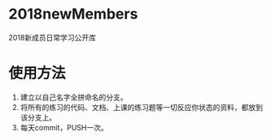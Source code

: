 # 2018newMembers
2018新成员日常学习公开库


# 使用方法
1. 建立以自己名字全拼命名的分支。
2. 将所有的练习的代码、文档、上课的练习题等一切反应你状态的资料，都放到该分支上。
3. 每天commit，PUSH一次。
